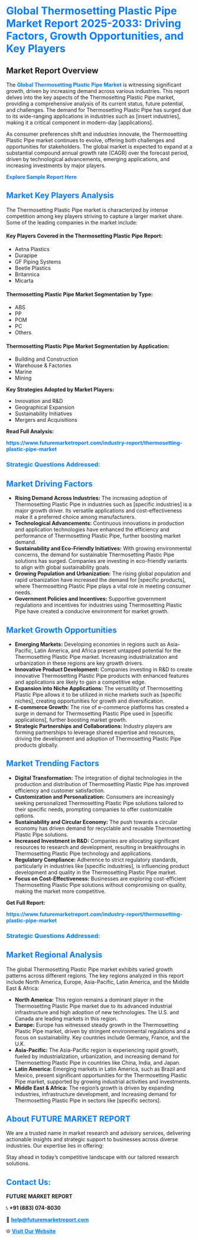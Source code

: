 <h1 style="color: #007BFF;">Global Thermosetting Plastic Pipe Market Report 2025-2033: Driving Factors, Growth Opportunities, and Key Players</h1>

<section id="overview">
<h2>Market Report Overview</h2>
<p>The <a href="https://www.futuremarketreport.com/industry-report/thermosetting-plastic-pipe-market" style="color: #007BFF; text-decoration: none;"><strong>Global Thermosetting Plastic Pipe Market</strong></a> is witnessing significant growth, driven by increasing demand across various industries. This report delves into the key aspects of the Thermosetting Plastic Pipe market, providing a comprehensive analysis of its current status, future potential, and challenges. The demand for Thermosetting Plastic Pipe has surged due to its wide-ranging applications in industries such as [insert industries], making it a critical component in modern-day [applications].</p>
<p>As consumer preferences shift and industries innovate, the Thermosetting Plastic Pipe market continues to evolve, offering both challenges and opportunities for stakeholders. The global market is expected to expand at a substantial compound annual growth rate (CAGR) over the forecast period, driven by technological advancements, emerging applications, and increasing investments by major players.</p>
</section>

<section id="overview">
<p><a href="https://www.futuremarketreport.com/request-sample/reportId=83945" style="color: #007BFF; text-decoration: none;"><strong>Explore Sample Report Here</strong></a></p>
</section>

<section id="key-players">
<h2 style="color: #007BFF;">Market Key Players Analysis</h2>
<p>The Thermosetting Plastic Pipe market is characterized by intense competition among key players striving to capture a larger market share. Some of the leading companies in the market include:</p>
<h4>Key Players Covered in the Thermosetting Plastic Pipe Report:</h4>
<ul><li>Aetna Plastics</li><li>Durapipe</li><li>GF Piping Systems</li><li>Beetle Plastics</li><li>Britannica</li><li>Micarta</li></ul>
<h4>Thermosetting Plastic Pipe Market Segmentation by Type:</h4>
<ul><li>ABS</li><li>PP</li><li>POM</li><li>PC</li><li>Others</li></ul>

<h4>Thermosetting Plastic Pipe Market Segmentation by Application:</h4>
<ul><li>Building and Construction</li><li>Warehouse &amp; Factories</li><li>Marine</li><li>Mining</li></ul>
<p><strong>Key Strategies Adopted by Market Players:</strong></p>
<ul>
<li>Innovation and R&D</li>
<li>Geographical Expansion</li>
<li>Sustainability Initiatives</li>
<li>Mergers and Acquisitions</li>
</ul>
</section>

<section>
<p><strong>Read Full Analysis: </strong></p><a href="https://www.futuremarketreport.com/industry-report/thermosetting-plastic-pipe-market" style="color: #007BFF; text-decoration: none;"><strong>https://www.futuremarketreport.com/industry-report/thermosetting-plastic-pipe-market</strong></a>
<h3 style="color: #007BFF;">Strategic Questions Addressed:</h3>
</section>

<section id="driving-factors">
<h2 style="color: #007BFF;">Market Driving Factors</h2>
<ul>
<li><strong>Rising Demand Across Industries:</strong> The increasing adoption of Thermosetting Plastic Pipe in industries such as [specific industries] is a major growth driver. Its versatile applications and cost-effectiveness make it a preferred choice among manufacturers.</li>
<li><strong>Technological Advancements:</strong> Continuous innovations in production and application technologies have enhanced the efficiency and performance of Thermosetting Plastic Pipe, further boosting market demand.</li>
<li><strong>Sustainability and Eco-Friendly Initiatives:</strong> With growing environmental concerns, the demand for sustainable Thermosetting Plastic Pipe solutions has surged. Companies are investing in eco-friendly variants to align with global sustainability goals.</li>
<li><strong>Growing Population and Urbanization:</strong> The rising global population and rapid urbanization have increased the demand for [specific products], where Thermosetting Plastic Pipe plays a vital role in meeting consumer needs.</li>
<li><strong>Government Policies and Incentives:</strong> Supportive government regulations and incentives for industries using Thermosetting Plastic Pipe have created a conducive environment for market growth.</li>
</ul>
</section>

<section id="growth-opportunities">
<h2 style="color: #007BFF;">Market Growth Opportunities</h2>
<ul>
<li><strong>Emerging Markets:</strong> Developing economies in regions such as Asia-Pacific, Latin America, and Africa present untapped potential for the Thermosetting Plastic Pipe market. Increasing industrialization and urbanization in these regions are key growth drivers.</li>
<li><strong>Innovative Product Development:</strong> Companies investing in R&D to create innovative Thermosetting Plastic Pipe products with enhanced features and applications are likely to gain a competitive edge.</li>
<li><strong>Expansion into Niche Applications:</strong> The versatility of Thermosetting Plastic Pipe allows it to be utilized in niche markets such as [specific niches], creating opportunities for growth and diversification.</li>
<li><strong>E-commerce Growth:</strong> The rise of e-commerce platforms has created a surge in demand for Thermosetting Plastic Pipe used in [specific applications], further boosting market growth.</li>
<li><strong>Strategic Partnerships and Collaborations:</strong> Industry players are forming partnerships to leverage shared expertise and resources, driving the development and adoption of Thermosetting Plastic Pipe products globally.</li>
</ul>
</section>

<section id="trending-factors">
<h2 style="color: #007BFF;">Market Trending Factors</h2>
<ul>
<li><strong>Digital Transformation:</strong> The integration of digital technologies in the production and distribution of Thermosetting Plastic Pipe has improved efficiency and customer satisfaction.</li>
<li><strong>Customization and Personalization:</strong> Consumers are increasingly seeking personalized Thermosetting Plastic Pipe solutions tailored to their specific needs, prompting companies to offer customizable options.</li>
<li><strong>Sustainability and Circular Economy:</strong> The push towards a circular economy has driven demand for recyclable and reusable Thermosetting Plastic Pipe solutions.</li>
<li><strong>Increased Investment in R&D:</strong> Companies are allocating significant resources to research and development, resulting in breakthroughs in Thermosetting Plastic Pipe technology and applications.</li>
<li><strong>Regulatory Compliance:</strong> Adherence to strict regulatory standards, particularly in industries like [specific industries], is influencing product development and quality in the Thermosetting Plastic Pipe market.</li>
<li><strong>Focus on Cost-Effectiveness:</strong> Businesses are exploring cost-efficient Thermosetting Plastic Pipe solutions without compromising on quality, making the market more competitive.</li>
</ul>
</section>

<section>
<p><strong>Get Full Report: </strong></p><a href="https://www.futuremarketreport.com/industry-report/thermosetting-plastic-pipe-market" style="color: #007BFF; text-decoration: none;"><strong>https://www.futuremarketreport.com/industry-report/thermosetting-plastic-pipe-market</strong></a>
<h3 style="color: #007BFF;">Strategic Questions Addressed:</h3>
</section>


<section id="regional-analysis">
<h2 style="color: #007BFF;">Market Regional Analysis</h2>
<p>The global Thermosetting Plastic Pipe market exhibits varied growth patterns across different regions. The key regions analyzed in this report include North America, Europe, Asia-Pacific, Latin America, and the Middle East & Africa:</p>
<ul>
<li><strong>North America:</strong> This region remains a dominant player in the Thermosetting Plastic Pipe market due to its advanced industrial infrastructure and high adoption of new technologies. The U.S. and Canada are leading markets in this region.</li>
<li><strong>Europe:</strong> Europe has witnessed steady growth in the Thermosetting Plastic Pipe market, driven by stringent environmental regulations and a focus on sustainability. Key countries include Germany, France, and the U.K.</li>
<li><strong>Asia-Pacific:</strong> The Asia-Pacific region is experiencing rapid growth, fueled by industrialization, urbanization, and increasing demand for Thermosetting Plastic Pipe in countries like China, India, and Japan.</li>
<li><strong>Latin America:</strong> Emerging markets in Latin America, such as Brazil and Mexico, present significant opportunities for the Thermosetting Plastic Pipe market, supported by growing industrial activities and investments.</li>
<li><strong>Middle East & Africa:</strong> The region’s growth is driven by expanding industries, infrastructure development, and increasing demand for Thermosetting Plastic Pipe in sectors like [specific sectors].</li>
</ul>
</section>

<footer>
<h2 style="color: #007BFF;">About FUTURE MARKET REPORT</h2>
<p>We are a trusted name in market research and advisory services, delivering actionable insights and strategic support to businesses across diverse industries. Our expertise lies in offering:</p>

<p>Stay ahead in today’s competitive landscape with our tailored research solutions.</p>

<h2 style="color: #007BFF;">Contact Us:</h2>
<p><strong>FUTURE MARKET REPORT</strong></p>
<p>📞 <strong>+91 (883) 074-8030</strong></p>
<p>📧 <strong><a href="mailto:help@futuremarketreport.com" style="color: #007BFF;">help@futuremarketreport.com</a></strong></p>
<p>🌐 <strong><a href="https://www.futuremarketreport.com/" style="color: #007BFF;">Visit Our Website</a></strong></p>
</footer>